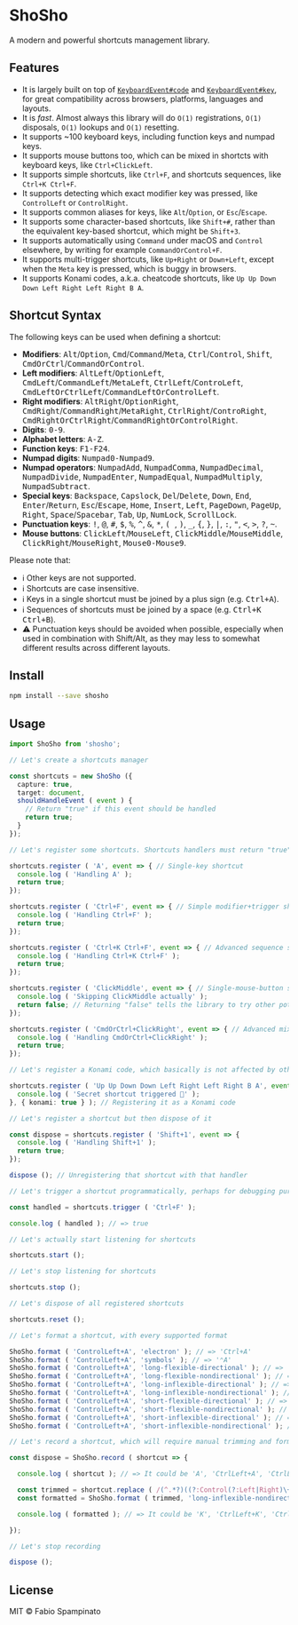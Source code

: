 # ShoSho

A modern and powerful shortcuts management library.

## Features

- It is largely built on top of [`KeyboardEvent#code`](https://developer.mozilla.org/en-US/docs/Web/API/KeyboardEvent/code) and [`KeyboardEvent#key`](https://developer.mozilla.org/en-US/docs/Web/API/KeyboardEvent/key), for great compatibility across browsers, platforms, languages and layouts.
- It is _fast_. Almost always this library will do `O(1)` registrations, `O(1)` disposals, `O(1)` lookups and `O(1)` resetting.
- It supports ~100 keyboard keys, including function keys and numpad keys.
- It supports mouse buttons too, which can be mixed in shortcts with keyboard keys, like `Ctrl+ClickLeft`.
- It supports simple shortcuts, like `Ctrl+F`, and shortcuts sequences, like `Ctrl+K Ctrl+F`.
- It supports detecting which exact modifier key was pressed, like `ControlLeft` or `ControlRight`.
- It supports common aliases for keys, like `Alt`/`Option`, or `Esc`/`Escape`.
- It supports some character-based shortcuts, like `Shift+#`, rather than the equivalent key-based shortcut, which might be `Shift+3`.
- It supports automatically using `Command` under macOS and `Control` elsewhere, by writing for example `CommandOrControl+F`.
- It supports multi-trigger shortcuts, like `Up+Right` or `Down+Left`, except when the `Meta` key is pressed, which is buggy in browsers.
- It supports Konami codes, a.k.a. cheatcode shortcuts, like `Up Up Down Down Left Right Left Right B A`.

## Shortcut Syntax

The following keys can be used when defining a shortcut:

- **Modifiers**: <kbd>Alt</kbd>/<kbd>Option</kbd>, <kbd>Cmd</kbd>/<kbd>Command</kbd>/<kbd>Meta</kbd>, <kbd>Ctrl</kbd>/<kbd>Control</kbd>, <kbd>Shift</kbd>, <kbd>CmdOrCtrl</kbd>/<kbd>CommandOrControl</kbd>.
- **Left modifiers**: <kbd>AltLeft</kbd>/<kbd>OptionLeft</kbd>, <kbd>CmdLeft</kbd>/<kbd>CommandLeft</kbd>/<kbd>MetaLeft</kbd>, <kbd>CtrlLeft</kbd>/<kbd>ControLeft</kbd>, <kbd>CmdLeftOrCtrlLeft</kbd>/<kbd>CommandLeftOrControlLeft</kbd>.
- **Right modifiers**: <kbd>AltRight</kbd>/<kbd>OptionRight</kbd>, <kbd>CmdRight</kbd>/<kbd>CommandRight</kbd>/<kbd>MetaRight</kbd>, <kbd>CtrlRight</kbd>/<kbd>ControRight</kbd>, <kbd>CmdRightOrCtrlRight</kbd>/<kbd>CommandRightOrControlRight</kbd>.
- **Digits**: <kbd>0-9</kbd>.
- **Alphabet letters**: <kbd>A-Z</kbd>.
- **Function keys**: <kbd>F1-F24</kbd>.
- **Numpad digits**: <kbd>Numpad0-Numpad9</kbd>.
- **Numpad operators**: <kbd>NumpadAdd</kbd>, <kbd>NumpadComma</kbd>, <kbd>NumpadDecimal</kbd>, <kbd>NumpadDivide</kbd>, <kbd>NumpadEnter</kbd>, <kbd>NumpadEqual</kbd>, <kbd>NumpadMultiply</kbd>, <kbd>NumpadSubtract</kbd>.
- **Special keys**: <kbd>Backspace</kbd>, <kbd>Capslock</kbd>, <kbd>Del</kbd>/<kbd>Delete</kbd>, <kbd>Down</kbd>, <kbd>End</kbd>, <kbd>Enter</kbd>/<kbd>Return</kbd>, <kbd>Esc</kbd>/<kbd>Escape</kbd>, <kbd>Home</kbd>, <kbd>Insert</kbd>, <kbd>Left</kbd>, <kbd>PageDown</kbd>, <kbd>PageUp</kbd>, <kbd>Right</kbd>, <kbd>Space</kbd>/<kbd>Spacebar</kbd>, <kbd>Tab</kbd>, <kbd>Up</kbd>, <kbd>NumLock</kbd>, <kbd>ScrollLock</kbd>.
- **Punctuation keys**: <kbd>!</kbd>, <kbd>@</kbd>, <kbd>#</kbd>, <kbd>$</kbd>, <kbd>%</kbd>, <kbd>^</kbd>, <kbd>&</kbd>, <kbd>*</kbd>, <kbd>(  </kbd>, <kbd>)</kbd>, <kbd>_</kbd>, <kbd>{</kbd>, <kbd>}</kbd>, <kbd>|</kbd>, <kbd>:</kbd>, <kbd>"</kbd>, <kbd><</kbd>, <kbd>></kbd>, <kbd>?</kbd>, <kbd>~</kbd>.
- **Mouse buttons**: <kbd>ClickLeft</kbd>/<kbd>MouseLeft</kbd>, <kbd>ClickMiddle</kbd>/<kbd>MouseMiddle</kbd>, <kbd>ClickRight</kbd>/<kbd>MouseRight</kbd>, <kbd>Mouse0-Mouse9</kbd>.

Please note that:

- ℹ️ Other keys are not supported.
- ℹ️ Shortcuts are case insensitive.
- ℹ️ Keys in a single shortcut must be joined by a plus sign (e.g. <kbd>Ctrl+A</kbd>).
- ℹ️ Sequences of shortcuts must be joined by a space (e.g. <kbd>Ctrl+K Ctrl+B</kbd>).
- ⚠️ Punctuation keys should be avoided when possible, especially when used in combination with Shift/Alt, as they may less to somewhat different results across different layouts.

## Install

```sh
npm install --save shosho
```

## Usage

```ts
import ShoSho from 'shosho';

// Let's create a shortcuts manager

const shortcuts = new ShoSho ({
  capture: true,
  target: document,
  shouldHandleEvent ( event ) {
    // Return "true" if this event should be handled
    return true;
  }
});

// Let's register some shortcuts. Shortcuts handlers must return "true" if they actually handled the shortcut

shortcuts.register ( 'A', event => { // Single-key shortcut
  console.log ( 'Handling A' );
  return true;
});

shortcuts.register ( 'Ctrl+F', event => { // Simple modifier+trigger shortcut
  console.log ( 'Handling Ctrl+F' );
  return true;
});

shortcuts.register ( 'Ctrl+K Ctrl+F', event => { // Advanced sequence shortcut
  console.log ( 'Handling Ctrl+K Ctrl+F' );
  return true;
});

shortcuts.register ( 'ClickMiddle', event => { // Single-mouse-button shortcut
  console.log ( 'Skipping ClickMiddle actually' );
  return false; // Returning "false" tells the library to try other potential handlers for this shortcut
});

shortcuts.register ( 'CmdOrCtrl+ClickRight', event => { // Advanced mixed keyboard/mouse shortcut
  console.log ( 'Handling CmdOrCtrl+ClickRight' );
  return true;
});

// Let's register a Konami code, which basically is not affected by other registered shortcuts

shortcuts.register ( 'Up Up Down Down Left Right Left Right B A', event => { // A Konami code
  console.log ( 'Secret shortcut triggered 🚀' );
}, { konami: true } ); // Registering it as a Konami code

// Let's register a shortcut but then dispose of it

const dispose = shortcuts.register ( 'Shift+1', event => {
  console.log ( 'Handling Shift+1' );
  return true;
});

dispose (); // Unregistering that shortcut with that handler

// Let's trigger a shortcut programmatically, perhaps for debugging purposes

const handled = shortcuts.trigger ( 'Ctrl+F' );

console.log ( handled ); // => true

// Let's actually start listening for shortcuts

shortcuts.start ();

// Let's stop listening for shortcuts

shortcuts.stop ();

// Let's dispose of all registered shortcuts

shortcuts.reset ();

// Let's format a shortcut, with every supported format

ShoSho.format ( 'ControlLeft+A', 'electron' ); // => 'Ctrl+A'
ShoSho.format ( 'ControlLeft+A', 'symbols' ); // => '⌃A'
ShoSho.format ( 'ControlLeft+A', 'long-flexible-directional' ); // => 'CommandOrControlLeft+A'
ShoSho.format ( 'ControlLeft+A', 'long-flexible-nondirectional' ); // => 'CommandOrControl+A'
ShoSho.format ( 'ControlLeft+A', 'long-inflexible-directional' ); // => 'ControlLeft+A'
ShoSho.format ( 'ControlLeft+A', 'long-inflexible-nondirectional' ); // => 'Control+A'
ShoSho.format ( 'ControlLeft+A', 'short-flexible-directional' ); // => 'CmdOrCtrlLeft+A'
ShoSho.format ( 'ControlLeft+A', 'short-flexible-nondirectional' ); // => 'CmdOrCtrl+A'
ShoSho.format ( 'ControlLeft+A', 'short-inflexible-directional' ); // => 'CtrlLeft+A'
ShoSho.format ( 'ControlLeft+A', 'short-inflexible-nondirectional' ); // => 'Ctrl+A'

// Let's record a shortcut, which will require manual trimming and formatting

const dispose = ShoSho.record ( shortcut => {

  console.log ( shortcut ); // => It could be 'A', 'CtrlLeft+A', 'CtrlLeft+A CtrlRight', 'CtrlLeft+A CtrlRight+B' and so on...

  const trimmed = shortcut.replace ( /(^.*?)((?:Control(?:Left|Right)\+K )*\S+$)/, '$2' ); // Allowing only 'ControlLeft+K' and 'ControlRight+K' to not be the last shortcut in the sequence
  const formatted = ShoSho.format ( trimmed, 'long-inflexible-nondirectional' ); // Ensuring the final shortcut is formatted exactly how we want it

  console.log ( formatted ); // => It could be 'K', 'CtrlLeft+K', 'CtrlLeft+K CtrlRight', 'Ctrlleft+K CtrlRight+A' and so on...

});

// Let's stop recording

dispose ();
```

## License

MIT © Fabio Spampinato
